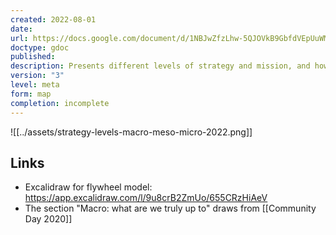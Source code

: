 ```yaml
---
created: 2022-08-01
date: 
url: https://docs.google.com/document/d/1NBJwZfzLhw-5QJOVkB9GbfdVEpUuWMoKua5C7q1qxlQ/edit#heading=h.40g09te2o7u
doctype: gdoc
published: 
description: Presents different levels of strategy and mission, and how they fit together
version: "3"
level: meta
form: map
completion: incomplete
---
```

![[../assets/strategy-levels-macro-meso-micro-2022.png]]


## Links

- Excalidraw for flywheel model: https://app.excalidraw.com/l/9u8crB2ZmUo/655CRzHiAeV
- The section "Macro: what are we truly up to" draws from [[Community Day 2020]]


